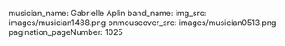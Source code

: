 musician_name: Gabrielle Aplin
band_name: 
img_src: images/musician1488.png
onmouseover_src: images/musician0513.png
pagination_pageNumber: 1025